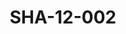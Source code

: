 ---
pid: SHA-12-002
title: SHA-12-002
language: en
collection: Sharhabil Ahmed
original_label: 
rights: Sharhabil Ahmed
location_of_original: Sharhabil Ahmed
photographer_or_studio: 
scanned_from: photograph 9.4 by 13.3
_date: 1960s
location: Khartoum
description: Sharhabil Ahmed and his band including Zakia Abu Gasim
additional_notes: 
permission_display: 'yes'
on_server: 'no'
on_website: 'no'
permalink: /archive/en/sha-12-002.html
layout: photo-page
---